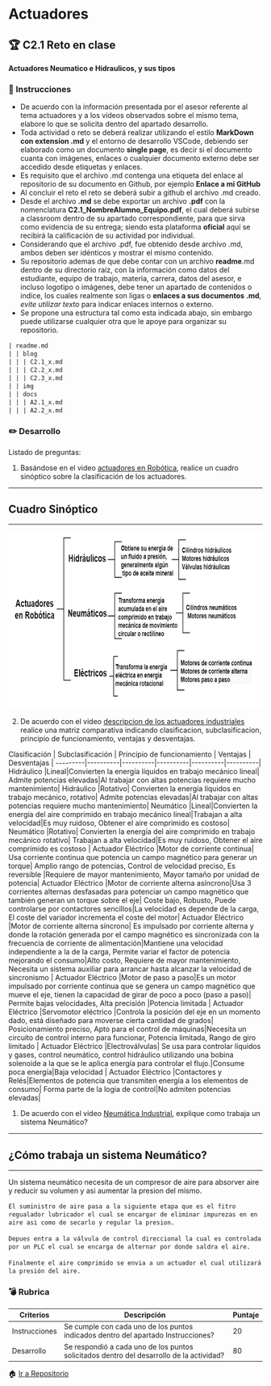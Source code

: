# Actuadores

## :trophy: C2.1 Reto en clase

**Actuadores Neumatico e Hidraulicos, y sus tipos**

### :blue_book: Instrucciones

- De acuerdo con la información presentada por el asesor referente al tema actuadores y a los videos observados sobre el mismo tema, elabore lo que se solicita dentro del apartado desarrollo.
- Toda actividad o reto se deberá realizar utilizando el estilo **MarkDown con extension .md** y el entorno de desarrollo VSCode, debiendo ser elaborado como un documento **single page**, es decir si el documento cuanta con imágenes, enlaces o cualquier documento externo debe ser accedido desde etiquetas y enlaces.
- Es requisito que el archivo .md contenga una etiqueta del enlace al repositorio de su documento en Github, por ejemplo **Enlace a mi GitHub**
- Al concluir el reto el reto se deberá subir a github el archivo .md creado.
- Desde el archivo **.md** se debe exportar un archivo **.pdf** con la nomenclatura **C2.1_NombreAlumno_Equipo.pdf**, el cual deberá subirse a classroom dentro de su apartado correspondiente, para que sirva como evidencia de su entrega; siendo esta plataforma **oficial** aquí se recibirá la calificación de su actividad por individual.
- Considerando que el archivo .pdf, fue obtenido desde archivo .md, ambos deben ser idénticos y mostrar el mismo contenido.
- Su repositorio ademas de que debe contar con un archivo **readme**.md dentro de su directorio raíz, con la información como datos del estudiante, equipo de trabajo, materia, carrera, datos del asesor, e incluso logotipo o imágenes, debe tener un apartado de contenidos o indice, los cuales realmente son ligas o **enlaces a sus documentos .md**, _evite utilizar texto_ para indicar enlaces internos o externo.
- Se propone una estructura tal como esta indicada abajo, sin embargo puede utilizarse cualquier otra que le apoye para organizar su repositorio.  
``` 
| readme.md
| | blog
| | | C2.1_x.md
| | | C2.2_x.md
| | | C2.3_x.md
| | img
| | docs
| | | A2.1_x.md
| | | A2.2_x.md
```

### :pencil2: Desarrollo

Listado de preguntas:

1. Basándose en el video [actuadores en Robótica](https://www.youtube.com/watch?v=e_6rjEGWqoY), realice un cuadro sinóptico sobre la clasificación de los actuadores.
___
## **Cuadro Sinóptico**
___

<p align="center"> 
    <img alt="Cuadro Sinoptico" src="../diagramas/C2.1_CS.png" width=550 height=350>    
</p>

2. De acuerdo con el video [descripcion de los actuadores industriales](https://www.youtube.com/watch?v=mFsPxpFHajM) realice una matriz comparativa indicando clasificacion, subclasificacion, principio de funcionamiento, ventajas y desventajas.

Clasificación | Subclasificación | Principio de funcionamiento | Ventajas | Desventajas |
---------|----------|----------|----------|----------|----------|
Hidráulico |Lineal|Convierten la energía líquidos en trabajo mecánico lineal| Admite potencias elevadas|Al trabajar con altas potencias requiere mucho mantenimiento|
Hidráulico |Rotativo| Convierten la energía líquidos en trabajo mecánico, rotativo| Admite potencias elevadas|Al trabajar con altas potencias requiere mucho mantenimiento|
Neumático |Lineal|Convierten la energía del aire comprimido en trabajo mecánico lineal|Trabajan a alta velocidad|Es muy ruidoso, Obtener el aire comprimido es costoso|
Neumático |Rotativo| Convierten la energía del aire comprimido en trabajo mecánico rotativo| Trabajan a alta velocidad|Es muy ruidoso, Obtener el aire comprimido es costoso |
Actuador Eléctrico |Motor de corriente continua| Usa corriente continua que potencia un campo magnético para generar un torque| Amplio rango de potencias, Control de velocidad preciso, Es reversible |Requiere de mayor mantenimiento, Mayor tamaño por unidad de potencia|
Actuador Eléctrico |Motor de corriente alterna asíncrono|Usa 3 corrientes alternas desfasadas para potenciar un campo magnético que también generan un torque sobre el eje| Coste bajo, Robusto, Puede controlarse por contactores sencillos|La velocidad es depende de la carga, El coste del variador incrementa el coste del motor|
Actuador Eléctrico |Motor de corriente alterna síncrono| Es impulsado por corriente alterna y donde la rotación generada por el campo magnético es sincronizada con la frecuencia de corriente de alimentación|Mantiene una  velocidad independiente a la de la carga, Permite variar el factor de potencia mejorando el consumo|Alto costo, Requiere de mayor mantenimiento, Necesita un sistema auxiliar para arrancar hasta alcanzar la velocidad de sincronismo |
Actuador Eléctrico |Motor de paso a paso|Es un motor impulsado por corriente continua que se genera un campo magnético que mueve el eje, tienen la capacidad de girar de poco a poco (paso a paso)| Permite bajas velocidades, Alta precisión |Potencia limitada |
Actuador Eléctrico |Servomotor eléctrico |Controla la posición del eje en un momento dado, está diseñado para moverse cierta cantidad de grados| Posicionamiento preciso, Apto para el control de máquinas|Necesita un circuito de control interno para funcionar, Potencia limitada, Rango de giro limitado |
Actuador Eléctrico |Electroválvulas| Se usa para controlar líquidos y gases, control neumático, control hidráulico utilizando una bobina solenoide a la que se le aplica energía para controlar el flujo.|Consume poca energía|Baja velocidad |
Actuador Eléctrico |Contactores y Relés|Elementos de potencia que transmiten energía a los elementos de consumo| Forma parte de la logia de control|No admiten potencias elevadas|

1. De acuerdo con el video [Neumática Industrial](https://www.youtube.com/watch?v=Wee85cI6wwQ&t=394s), explique como trabaja un sistema Neumático?

___
## **¿Cómo trabaja un sistema Neumático?**
___

Un sistema neumático necesita de un compresor de aire para absorver aire y reducir su volumen y asi aumentar la presion del mismo.

    El suministro de aire pasa a la siguiente etapa que es el fitro regualador lubricador el cual se encargar de eliminar impurezas en en aire asi como de secarlo y regular la presion.

    Depues entra a la válvula de control direccional la cual es controlada por un PLC el cual se encarga de alternar por donde saldra el aire.

    Finalmente el aire comprimido se envia a un actuador el cual utilizará la presión del aire.

### :bomb: Rubrica

| Criterios     | Descripción                                                                                  | Puntaje |
| ------------- | -------------------------------------------------------------------------------------------- | ------- |
| Instrucciones | Se cumple con cada uno de los puntos indicados dentro del apartado Instrucciones?            | 20 |
| Desarrollo    | Se respondió a cada uno de los puntos solicitados dentro del desarrollo de la actividad?     | 80      |

:house: [Ir a Repositorio](https://github.com/HectorJaramillo/JaramilloHector-SistemasProgramables)